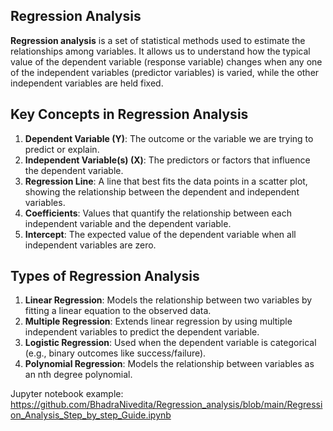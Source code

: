 ## Regression Analysis ##

**Regression analysis** is a set of statistical methods used to estimate the relationships among variables. It allows us to understand how the typical value of the dependent variable (response variable) changes when any one of the independent variables (predictor variables) is varied, while the other independent variables are held fixed.

## Key Concepts in Regression Analysis

1. **Dependent Variable (Y)**: The outcome or the variable we are trying to predict or explain.
2. **Independent Variable(s) (X)**: The predictors or factors that influence the dependent variable.
3. **Regression Line**: A line that best fits the data points in a scatter plot, showing the relationship between the dependent and independent variables.
4. **Coefficients**: Values that quantify the relationship between each independent variable and the dependent variable.
5. **Intercept**: The expected value of the dependent variable when all independent variables are zero.

## Types of Regression Analysis

1. **Linear Regression**: Models the relationship between two variables by fitting a linear equation to the observed data.
2. **Multiple Regression**: Extends linear regression by using multiple independent variables to predict the dependent variable.
3. **Logistic Regression**: Used when the dependent variable is categorical (e.g., binary outcomes like success/failure).
4. **Polynomial Regression**: Models the relationship between variables as an nth degree polynomial.

Jupyter notebook example: https://github.com/BhadraNivedita/Regression_analysis/blob/main/Regression_Analysis_Step_by_step_Guide.ipynb
